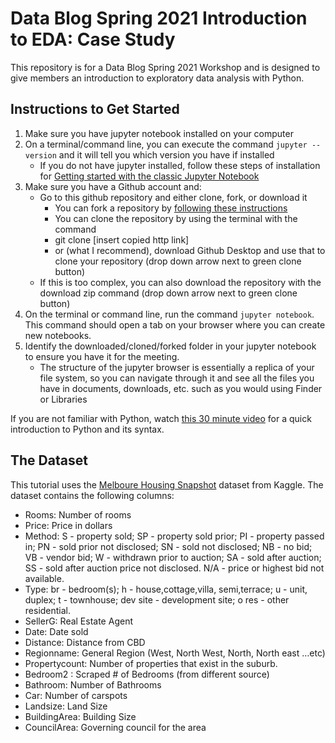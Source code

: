 # Data Blog Spring 2021 Introduction to EDA: Case Study
This repository is for a Data Blog Spring 2021 Workshop and is designed to give members an introduction to exploratory data analysis with Python.

## Instructions to Get Started
1. Make sure you have jupyter notebook installed on your computer
2. On a terminal/command line, you can execute the command `jupyter --version` and it will tell you which version you have if installed
    - If you do not have jupyter installed, follow these steps of installation for [Getting started with the classic Jupyter Notebook](https://jupyter.org/install)
5. Make sure you have a Github account and:
    - Go to this github repository and either clone, fork, or download it
        - You can fork a repository by [following these instructions](https://docs.github.com/en/github/getting-started-with-github/fork-a-repo)
        - You can clone the repository by using the terminal with the command
        - git clone [insert copied http link]
        - or (what I recommend), download Github Desktop and use that to clone your repository (drop down arrow next to green clone button)
    - If this is too complex, you can also download the repository with the download zip command (drop down arrow next to green clone button)
6. On the terminal or command line, run the command `jupyter notebook`. This command should open a tab on your browser where you can create new notebooks.
7. Identify the downloaded/cloned/forked folder in your jupyter notebook to ensure you have it for the meeting.
    - The structure of the jupyter browser is essentially a replica of your file system, so you can navigate through it and see all the files you have in documents, downloads, etc. such as you would using Finder or Libraries

If you are not familiar with Python, watch [this 30 minute video](https://www.youtube.com/watch?v=1QDvkkdyGw0) for a quick introduction to Python and its syntax.

## The Dataset
This tutorial uses the [Melboure Housing Snapshot](https://www.kaggle.com/dansbecker/melbourne-housing-snapshot) dataset from Kaggle. The dataset contains the following columns:
* Rooms: Number of rooms
* Price: Price in dollars
* Method: S - property sold; SP - property sold prior; PI - property passed in; PN - sold prior not disclosed; SN - sold not disclosed; NB - no bid; VB - vendor bid; W - withdrawn prior to auction; SA - sold after auction; SS - sold after auction price not disclosed. N/A - price or highest bid not available.
* Type: br - bedroom(s); h - house,cottage,villa, semi,terrace; u - unit, duplex; t - townhouse; dev site - development site; o res - other residential.
* SellerG: Real Estate Agent
* Date: Date sold
* Distance: Distance from CBD
* Regionname: General Region (West, North West, North, North east …etc)
* Propertycount: Number of properties that exist in the suburb.
* Bedroom2 : Scraped # of Bedrooms (from different source)
* Bathroom: Number of Bathrooms
* Car: Number of carspots
* Landsize: Land Size
* BuildingArea: Building Size
* CouncilArea: Governing council for the area
